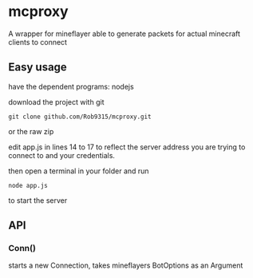 # mcproxy

A wrapper for mineflayer able to generate packets for actual minecraft clients to connect

## Easy usage

have the dependent programs: nodejs

download the project with git
```
git clone github.com/Rob9315/mcproxy.git
```
or the raw zip

edit app.js in lines 14 to 17 to reflect the server address you are trying to connect to and your credentials.

then open a terminal in your folder and run
```
node app.js
```
to start the server

## API

### Conn()

starts a new Connection, takes mineflayers BotOptions as an Argument
